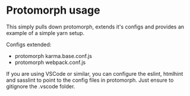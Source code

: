 Protomorph usage
================

This simply pulls down protomorph, extends it's configs and provides an
example of a simple yarn setup.

Configs extended:
- protomorph karma.base.conf.js
- protomorph webpack.conf.js

If you are using VSCode or similar, you can configure the eslint, htmlhint and
sasslint to point to the config files in protomorph. Just ensure to gitignore
the .vscode folder.
